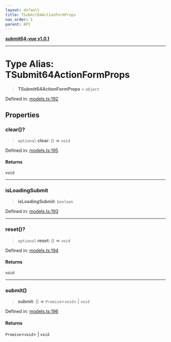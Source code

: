 ```yaml
---
layout: default
title: TSubmit64ActionFormProps
nav_order: 1
parent: API
---
```


[**submit64-vue v1.0.1**](../README.md)

***

# Type Alias: TSubmit64ActionFormProps

> **TSubmit64ActionFormProps** = `object`

Defined in: [models.ts:192](https://github.com/CHUReimsDSN/Submit64-Vue/blob/b0ac49071bd835942dbc5de42858809d4b23b034/src/models.ts#L192)

## Properties

### clear()?

> `optional` **clear**: () => `void`

Defined in: [models.ts:195](https://github.com/CHUReimsDSN/Submit64-Vue/blob/b0ac49071bd835942dbc5de42858809d4b23b034/src/models.ts#L195)

#### Returns

`void`

***

### isLoadingSubmit

> **isLoadingSubmit**: `boolean`

Defined in: [models.ts:193](https://github.com/CHUReimsDSN/Submit64-Vue/blob/b0ac49071bd835942dbc5de42858809d4b23b034/src/models.ts#L193)

***

### reset()?

> `optional` **reset**: () => `void`

Defined in: [models.ts:194](https://github.com/CHUReimsDSN/Submit64-Vue/blob/b0ac49071bd835942dbc5de42858809d4b23b034/src/models.ts#L194)

#### Returns

`void`

***

### submit()

> **submit**: () => `Promise`\<`void`\> \| `void`

Defined in: [models.ts:196](https://github.com/CHUReimsDSN/Submit64-Vue/blob/b0ac49071bd835942dbc5de42858809d4b23b034/src/models.ts#L196)

#### Returns

`Promise`\<`void`\> \| `void`
